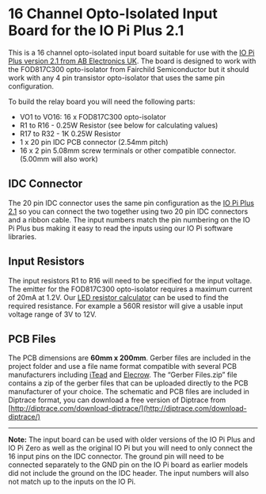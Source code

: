 # 16 Channel Opto-Isolated Input Board for the IO Pi Plus 2.1

This is a 16 channel opto-isolated input board suitable for use with the [IO Pi Plus version 2.1 from AB Electronics UK](https://www.abelectronics.co.uk/p/54/IO-Pi-Plus).  The board is designed to work with the FOD817C300 opto-isolator from Fairchild Semiconductor but it should work with any 4 pin transistor opto-isolator that uses the same pin configuration.

To build the relay board you will need the following parts:

- VO1 to VO16: 16 x FOD817C300 opto-isolator
- R1 to R16 - 0.25W Resistor (see below for calculating values)
- R17 to R32 - 1K 0.25W Resistor
- 1 x 20 pin IDC PCB connector (2.54mm pitch)  
- 16 x 2 pin 5.08mm screw terminals or other compatible connector. (5.00mm will also work)
  
## IDC Connector  

The 20 pin IDC connector uses the same pin configuration as the [IO Pi Plus 2.1](https://www.abelectronics.co.uk/p/54/IO-Pi-Plus) so you can connect the two together using two 20 pin IDC connectors and a ribbon cable.  The input numbers match the pin numbering on the IO Pi Plus bus making it easy to read the inputs using our IO Pi software libraries.

## Input Resistors  

The input resistors R1 to R16 will need to be specified for the input voltage.  The emitter for the FOD817C300 opto-isolator requires a maximum current of 20mA at 1.2V.  Our [LED resistor calculator](https://www.abelectronics.co.uk/tools/resistor-led-calc) can be used to find the required resistance.  For example a 560R resistor will give a usable input voltage range of 3V to 12V.  

## PCB Files  

The PCB dimensions are **60mm x 200mm**.  Gerber files are included in the project folder and use a file name format compatible with several PCB manufacturers including [iTead](https://www.itead.cc/open-pcb/pcb-prototyping/2layer-pcb-larger-than-10cm-x-10cm.html) and [Elecrow](https://www.elecrow.com/services/pcb-prototyping/5pcs-2-layer-pcb.html).  The “Gerber Files.zip” file contains a zip of the gerber files that can be uploaded directly to the PCB manufacturer of your choice.
The schematic and PCB files are included in Diptrace format, you can download a free version of Diptrace from [http://diptrace.com/download-diptrace/](http://diptrace.com/download-diptrace/)

----------

**Note:** The input board can be used with older versions of the IO Pi Plus and IO Pi Zero as well as the original IO Pi but you will need to only connect the 16 input pins on the IDC connector.  The ground pin will need to be connected separately to the GND pin on the IO Pi board as earlier models did not include the ground on the IDC header.  The input numbers will also not match up to the inputs on the IO Pi.
